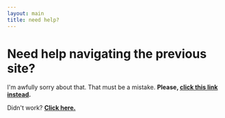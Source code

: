 ```yaml
---
layout: main
title: need help?
---
```


# Need help navigating the previous site?

I'm awfully sorry about that. That must be a mistake. **Please, [click this link instead](https://electo.gq/frontpage).**

Didn't work? **[Click here.](./morehelp)**